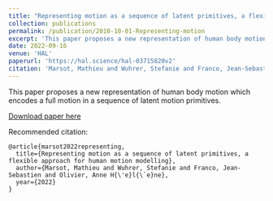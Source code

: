 ```yaml
---
title: "Representing motion as a sequence of latent primitives, a flexible approach for human motion modelling"
collection: publications
permalink: /publication/2010-10-01-Representing-motion
excerpt: 'This paper proposes a new representation of human body motion which encodes a full motion in a sequence of latent motion primitives.'
date: 2022-09-16
venue: 'HAL'
paperurl: 'https://hal.science/hal-03715820v2'
citation: 'Marsot, Mathieu and Wuhrer, Stefanie and Franco, Jean-Sebastien and Olivier, Anne Hélène. (2022). &quot;Representing motion as a sequence of latent primitives, a flexible approach for human motion modelling Number 2.&quot; <i>PrePrint</i>. 1(2).'
---
```

This paper proposes a new representation of human body motion which encodes a full motion in a sequence of latent motion primitives.

[Download paper here](https://hal.science/hal-03715820v2)

Recommended citation: 

```
@article{marsot2022representing,
  title={Representing motion as a sequence of latent primitives, a flexible approach for human motion modelling},
  author={Marsot, Mathieu and Wuhrer, Stefanie and Franco, Jean-Sebastien and Olivier, Anne H{\'e}l{\`e}ne},
  year={2022}
}
```
